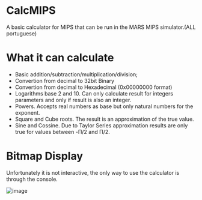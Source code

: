 # CalcMIPS
A basic calculator for MIPS that can be run in the MARS MIPS simulator.(ALL portuguese)

# What it can calculate

* Basic addition/subtraction/multiplication/division;
* Convertion from decimal to 32bit Binary
* Convertion from decimal to Hexadecimal (0x00000000 format)
* Logarithms base 2 and 10. Can only calculate result for integers parameters and only if result is also an integer. 
* Powers. Accepts real numbers as base but only natural numbers for the exponent.
* Square and Cube roots. The result is an approximation of the true value.
* Sine and Cossine. Due to Taylor Series approximation results are only true for values between -Π/2 and Π/2. 

# Bitmap Display

Unfortunately it is not interactive, the only way to use the calculator is through the console.

![image](https://github.com/Tiago-Goncalves98/CalcMIPS/assets/81558370/32880f29-b249-44c9-aea0-3d0182cc3394)

